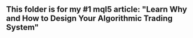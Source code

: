 ## This folder is for my #1 mql5 article: "Learn Why and How to Design Your Algorithmic Trading System"